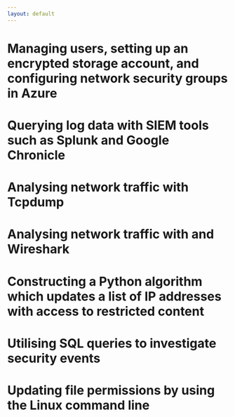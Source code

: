 ```yaml
---
layout: default
---
```


# Managing users, setting up an encrypted storage account, and configuring network security groups in Azure

# Querying log data with SIEM tools such as Splunk and Google Chronicle

# Analysing network traffic with Tcpdump

# Analysing network traffic with and Wireshark

# Constructing a Python algorithm which updates a list of IP addresses with access to restricted content

# Utilising SQL queries to investigate security events
 
# Updating file permissions by using the Linux command line
